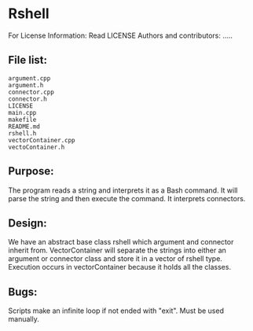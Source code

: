 Rshell
======

For License Information: Read LICENSE
Authors and contributors: .....

File list:
----------
```
argument.cpp
argument.h
connector.cpp
connector.h
LICENSE
main.cpp
makefile
README.md
rshell.h
vectorContainer.cpp
vectoContainer.h
```

Purpose:
--------
The program reads a string and interprets it as a Bash command.
It will parse the string and then execute the command. It interprets
connectors.

Design:
-------
We have an abstract base class rshell which argument and connector inherit from.
VectorContainer will separate the strings into either an argument or connector
class and store it in a vector of rshell type. Execution occurs in vectorContainer because it holds all the classes.

Bugs:
-----
Scripts make an infinite loop if not ended with "exit". Must be used manually.
